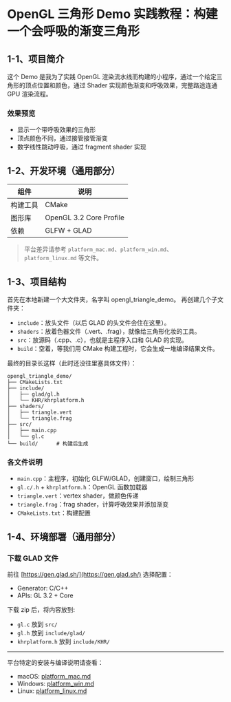 # OpenGL 三角形 Demo 实践教程：构建一个会呼吸的渐变三角形

## 1-1、项目简介

这个 Demo 是我为了实践 OpenGL 渲染流水线而构建的小程序，通过一个给定三角形的顶点位置和颜色，通过 Shader 实现颜色渐变和呼吸效果，完整路途连通 GPU 渲染流程。

### 效果预览

* 显示一个带呼吸效果的三角形
* 顶点颜色不同，通过接管接管渐变
* 数字线性跳动呼吸，通过 fragment shader 实现

## 1-2、开发环境（通用部分）

| 组件   | 说明                      |
| ---- | ----------------------- |
| 构建工具 | CMake                   |
| 图形库  | OpenGL 3.2 Core Profile |
| 依赖   | GLFW + GLAD             |

> 平台差异请参考 `platform_mac.md`、`platform_win.md`、`platform_linux.md` 等文件。

## 1-3、项目结构

首先在本地新建一个大文件夹，名字叫 opengl\_triangle\_demo。
再创建几个子文件夹：

* `include`：放头文件（以后 GLAD 的头文件会住在这里）。
* `shaders`：放着色器文件（.vert、.frag），就像给三角形化妆的工具。
* `src`：放源码（.cpp、.c），也就是主程序入口和 GLAD 的实现。
* `build`：空着，等我们用 CMake 构建工程时，它会生成一堆编译结果文件。

最终的目录长这样（此时还没往里塞具体文件）：

```
opengl_triangle_demo/
├── CMakeLists.txt
├── include/
│   ├── glad/gl.h
│   └── KHR/khrplatform.h
├── shaders/
│   ├── triangle.vert
│   └── triangle.frag
├── src/
│   ├── main.cpp
│   └── gl.c
└── build/      # 构建后生成
```

### 各文件说明

* `main.cpp`：主程序，初始化 GLFW/GLAD，创建窗口，绘制三角形
* `gl.c/.h` + `khrplatform.h`：OpenGL 函数加载器
* `triangle.vert`：vertex shader，做颜色传递
* `triangle.frag`：frag shader，计算呼吸效果并添加渐变
* `CMakeLists.txt`：构建配置

## 1-4、环境部署（通用部分）

### 下载 GLAD 文件

前往 [https://gen.glad.sh/](https://gen.glad.sh/) 选择配置：

* Generator: C/C++
* APIs: GL 3.2 + Core

下载 zip 后，将内容放到:

* `gl.c` 放到 `src/`
* `gl.h` 放到 `include/glad/`
* `khrplatform.h` 放到 `include/KHR/`

---

平台特定的安装与编译说明请查看：

* macOS: [platform\_mac.md](./platform_mac.md)
* Windows: [platform\_win.md](./platform_win.md)
* Linux: [platform\_linux.md](./platform_linux.md)
